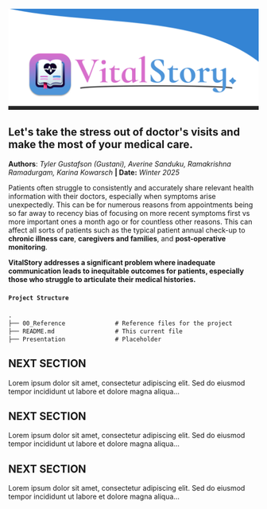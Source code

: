 ![VitalStory](https://github.com/averine1/w210_VitalStory/blob/main/00_reference/pictures/banner1_vitalstory.png?raw=true)

## Let's take the stress out of doctor's visits and make the most of your medical care.

**Authors**: *Tyler Gustafson (Gustani), Averine Sanduku, Ramakrishna Ramadurgam, Karina Kowarsch* **| Date:** *Winter 2025*

Patients often struggle to consistently and accurately share relevant health information with their doctors, especially when symptoms arise unexpectedly. This can be for numerous reasons from appointments being so far away to recency bias of focusing on more recent symptoms first vs more important ones a month ago or for countless other reasons. This can affect all sorts of patients such as the typical patient annual check-up to **chronic illness care**, **caregivers and families**, and **post-operative monitoring**.

**VitalStory addresses a significant problem where inadequate communication leads to inequitable outcomes for patients, especially those who struggle to articulate their medical histories.**

#### ``Project Structure``

```text
.
├── 00_Reference              # Reference files for the project 
├── README.md                 # This current file
├── Presentation              # Placeholder

```
## NEXT SECTION

Lorem ipsum dolor sit amet, consectetur adipiscing elit. Sed do eiusmod tempor incididunt ut labore et dolore magna aliqua...


## NEXT SECTION

Lorem ipsum dolor sit amet, consectetur adipiscing elit. Sed do eiusmod tempor incididunt ut labore et dolore magna aliqua...


## NEXT SECTION

Lorem ipsum dolor sit amet, consectetur adipiscing elit. Sed do eiusmod tempor incididunt ut labore et dolore magna aliqua...

